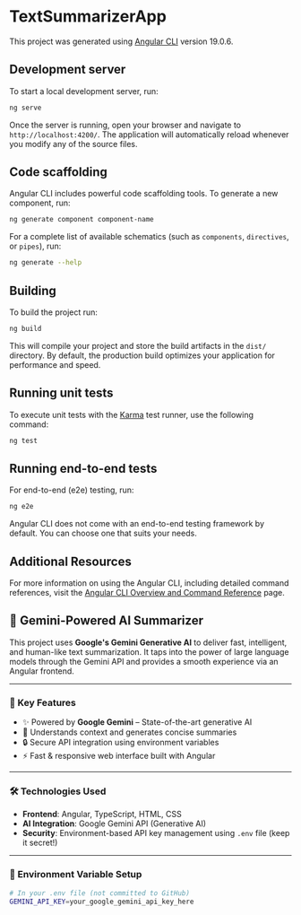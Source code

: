 # TextSummarizerApp

This project was generated using [Angular CLI](https://github.com/angular/angular-cli) version 19.0.6.

## Development server

To start a local development server, run:

```bash
ng serve
```

Once the server is running, open your browser and navigate to `http://localhost:4200/`. The application will automatically reload whenever you modify any of the source files.

## Code scaffolding

Angular CLI includes powerful code scaffolding tools. To generate a new component, run:

```bash
ng generate component component-name
```

For a complete list of available schematics (such as `components`, `directives`, or `pipes`), run:

```bash
ng generate --help
```

## Building

To build the project run:

```bash
ng build
```

This will compile your project and store the build artifacts in the `dist/` directory. By default, the production build optimizes your application for performance and speed.

## Running unit tests

To execute unit tests with the [Karma](https://karma-runner.github.io) test runner, use the following command:

```bash
ng test
```

## Running end-to-end tests

For end-to-end (e2e) testing, run:

```bash
ng e2e
```

Angular CLI does not come with an end-to-end testing framework by default. You can choose one that suits your needs.

## Additional Resources

For more information on using the Angular CLI, including detailed command references, visit the [Angular CLI Overview and Command Reference](https://angular.dev/tools/cli) page.

## 🧠 Gemini-Powered AI Summarizer

This project uses **Google's Gemini Generative AI** to deliver fast, intelligent, and human-like text summarization. It taps into the power of large language models through the Gemini API and provides a smooth experience via an Angular frontend.

---

### 🚀 Key Features

- ✨ Powered by **Google Gemini** – State-of-the-art generative AI
- 🧠 Understands context and generates concise summaries
- 🔒 Secure API integration using environment variables
- ⚡ Fast & responsive web interface built with Angular

---

### 🛠️ Technologies Used

- **Frontend**: Angular, TypeScript, HTML, CSS  
- **AI Integration**: Google Gemini API (Generative AI)  
- **Security**: Environment-based API key management using `.env` file (keep it secret!)  

---

### 🔑 Environment Variable Setup

```bash
# In your .env file (not committed to GitHub)
GEMINI_API_KEY=your_google_gemini_api_key_here

